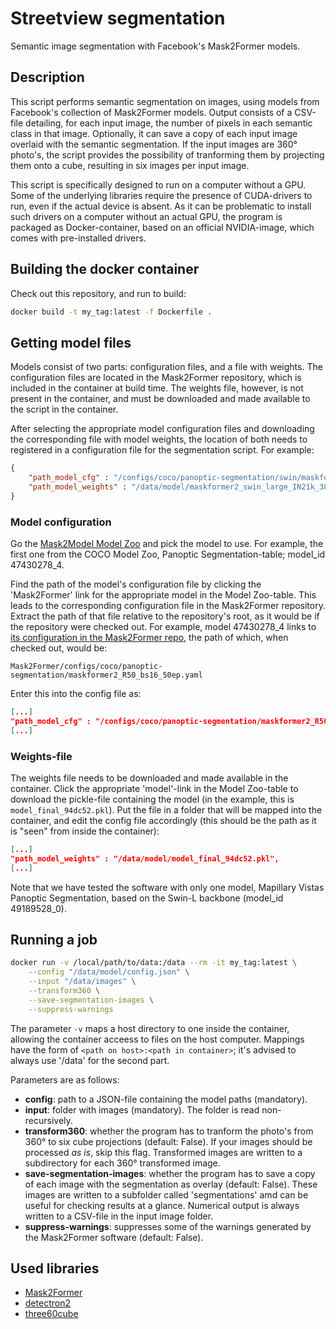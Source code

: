 # Streetview segmentation
Semantic image segmentation with Facebook's Mask2Former models.

## Description
This script performs semantic segmentation on images, using models from Facebook's collection of Mask2Former 
models. Output consists of a CSV-file detailing, for each input image, the number of pixels in each semantic
class in that image. Optionally, it can save a copy of each input image overlaid with the semantic segmentation.
If the input images are 360° photo's, the script provides the possibility of tranforming them by projecting them
onto a cube, resulting in six images per input image.

This script is specifically designed to run on a computer without a GPU. Some of the underlying libraries
require the presence of CUDA-drivers to run, even if the actual device is absent. As it can be problematic to
install such drivers on a computer without an actual GPU, the program is packaged as Docker-container, based on
an official NVIDIA-image, which comes with pre-installed drivers.

## Building the docker container
Check out this repository, and run to build:
```bash
docker build -t my_tag:latest -f Dockerfile .
```

## Getting model files

Models consist of two parts: configuration files, and a file with weights. The configuration files are located in
the Mask2Former repository, which is included in the container at build time. The weights file, however, is not
present in the container, and must be downloaded and made available to the script in the container.

After selecting the appropriate model configuration files and downloading the corresponding file with model weights,
the location of both needs to registered in a configuration file for the segmentation script. For example:

```json
{
    "path_model_cfg" : "/configs/coco/panoptic-segmentation/swin/maskformer2_swin_large_IN21k_384_bs16_100ep.yaml",
    "path_model_weights" : "/data/model/maskformer2_swin_large_IN21k_384_bs16_100ep/model_final_f07440.pkl"
}
```

### Model configuration
Go the [Mask2Model Model Zoo](https://github.com/facebookresearch/Mask2Former/blob/main/MODEL_ZOO.md) and pick
the model to use. For example, the first one from the COCO Model Zoo, Panoptic Segmentation-table; model_id
47430278_4. 

Find the path of the model's configuration file by clicking the 'Mask2Former' link for the appropriate model in the
Model Zoo-table. This leads to the corresponding configuration file in the Mask2Former repository.
Extract the path of that file relative to the repository's root, as it would be if the repository were checked out.
For example, model 47430278_4 links to [its configuration in the Mask2Former repo](https://github.com/facebookresearch/Mask2Former/blob/main/configs/coco/panoptic-segmentation/maskformer2_R50_bs16_50ep.yaml), the path of which, when checked out, would be:

`Mask2Former/configs/coco/panoptic-segmentation/maskformer2_R50_bs16_50ep.yaml`

Enter this into the config file as:
```json
[...]
"path_model_cfg" : "/configs/coco/panoptic-segmentation/maskformer2_R50_bs16_50ep.yaml",
[...]
```

### Weights-file
The weights file needs to be downloaded and made available in the container. Click the appropriate 'model'-link in the
Model Zoo-table to download the pickle-file containing the model (in the example, this is `model_final_94dc52.pkl`). Put
the file in a folder that will be mapped into the container, and edit the config file accordingly (this should be the
path as it is "seen" from inside the container):

```json
[...]
"path_model_weights" : "/data/model/model_final_94dc52.pkl",
[...]
```

Note that we have tested the software with only one model, Mapillary Vistas Panoptic Segmentation, based
on the Swin-L backbone (model_id 49189528_0).


## Running a job
```bash
docker run -v /local/path/to/data:/data --rm -it my_tag:latest \
	--config "/data/model/config.json" \
	--input "/data/images" \
	--transform360 \
	--save-segmentation-images \
	--suppress-warnings
```
The parameter `-v` maps a host directory to one inside the container, allowing the container acceess to files on the host computer. Mappings have the form of `<path on host>:<path in container>`; it's advised to always use '/data' for the second part.

Parameters are as follows:

+ **config**: path to a JSON-file containing the model paths (mandatory).
+ **input**: folder with images (mandatory). The folder is read non-recursively.
+ **transform360**: whether the program has to tranform the photo's from 360° to six cube projections (default: False). If your images should be processed _as is_, skip this flag. Transformed images are written to a subdirectory for each 360° transformed image.
+ **save-segmentation-images**: whether the program has to save a copy of each image with the segmentation as overlay (default: False). These images are written to a subfolder called 'segmentations' amd can be useful for checking results at a glance. Numerical output is always written to a CSV-file in the input image folder.
+ **suppress-warnings**: suppresses some of the warnings generated by the Mask2Former software (default: False).

## Used libraries 
+ [Mask2Former](https://github.com/facebookresearch/Mask2Former)
+ [detectron2](https://github.com/facebookresearch/detectron2)
+ [three60cube](https://pypi.org/project/three60cube/)



